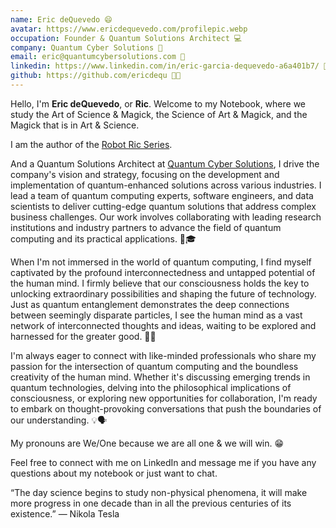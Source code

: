 ```yaml
---
name: Eric deQuevedo 😄
avatar: https://www.ericdequevedo.com/profilepic.webp
occupation: Founder & Quantum Solutions Architect 💻
company: Quantum Cyber Solutions 🚀
email: eric@quantumcybersolutions.com 📧
linkedin: https://www.linkedin.com/in/eric-garcia-dequevedo-a6a401b7/ 🔗
github: https://github.com/ericdequ 🐱‍💻
---
```


Hello, I'm **Eric deQuevedo**, or **Ric**. Welcome to my Notebook, where we study the Art of Science & Magick, the Science of Art & Magick, and the Magick that is in Art & Science.

I am the author of the [Robot Ric Series](https://www.robotric.org/).

And a Quantum Solutions Architect at [Quantum Cyber Solutions](https://www.quantumcybersolutions.com/), I drive the company's vision and strategy, focusing on the development and implementation of quantum-enhanced solutions across various industries. I lead a team of quantum computing experts, software engineers, and data scientists to deliver cutting-edge quantum solutions that address complex business challenges. Our work involves collaborating with leading research institutions and industry partners to advance the field of quantum computing and its practical applications. 🚀🎓

When I'm not immersed in the world of quantum computing, I find myself captivated by the profound interconnectedness and untapped potential of the human mind. I firmly believe that our consciousness holds the key to unlocking extraordinary possibilities and shaping the future of technology. Just as quantum entanglement demonstrates the deep connections between seemingly disparate particles, I see the human mind as a vast network of interconnected thoughts and ideas, waiting to be explored and harnessed for the greater good. 🧠✨

I'm always eager to connect with like-minded professionals who share my passion for the intersection of quantum computing and the boundless creativity of the human mind. Whether it's discussing emerging trends in quantum technologies, delving into the philosophical implications of consciousness, or exploring new opportunities for collaboration, I'm ready to embark on thought-provoking conversations that push the boundaries of our understanding. 💡🗣️

My pronouns are We/One because we are all one & we will win. 😁

Feel free to connect with me on LinkedIn and message me if you have any questions about my notebook or just want to chat.

“The day science begins to study non-physical phenomena, it will make more progress in one decade than in all the previous centuries of its existence.”
― Nikola Tesla
